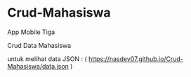 # Crud-Mahasiswa
App Mobile  Tiga

Crud Data Mahasiswa

untuk melihat data JSON :
( https://nasdev07.github.io/Crud-Mahasiswa/data.json )
